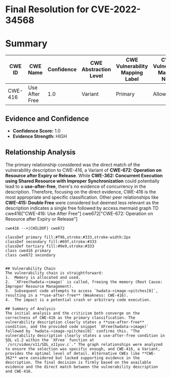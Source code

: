 # Final Resolution for CVE-2022-34568

# Summary
| CWE ID | CWE Name | Confidence | CWE Abstraction Level | CWE Vulnerability Mapping Label | CWE-Vulnerability Mapping Notes |
|---|---|---|---|---|---|
| CWE-416 | Use After Free | 1.0 | Variant | Primary | Allowed |

## Evidence and Confidence

*   **Confidence Score:** 1.0
*   **Evidence Strength:** HIGH

## Relationship Analysis
The primary relationship considered was the direct match of the vulnerability description to CWE-416, a Variant of **CWE-672: Operation on Resource after Expiry or Release**. While **CWE-362: Concurrent Execution using Shared Resource with Improper Synchronization** could potentially lead to a **use-after-free**, there's no evidence of concurrency in the description. Therefore, focusing on the direct evidence, CWE-416 is the most appropriate and specific classification. Other peer relationships like **CWE-415: Double Free** were considered but deemed less relevant as the description indicates a single free followed by access.mermaid
graph TD
    cwe416["CWE-416: Use After Free"]
    cwe672["CWE-672: Operation on Resource after Expiry or Release"]
    
    cwe416 -->|CHILDOF| cwe672
    
    classDef primary fill:#f96,stroke:#333,stroke-width:2px
    classDef secondary fill:#69f,stroke:#333
    classDef tertiary fill:#9e9,stroke:#333
    class cwe416 primary
    class cwe672 secondary
```

## Vulnerability Chain
The vulnerability chain is straightforward:
1.  Memory is allocated and used.
2.  `XFree(hwdata->image)` is called, freeing the memory (Root Cause: Improper Resource Management).
3.  Subsequent code attempts to access `hwdata->image->pitches[0]`, resulting in a **use-after-free** (Weakness: CWE-416).
4.  The impact is a potential crash or arbitrary code execution.

## Summary of Analysis
The initial analysis and the criticism both converge on the correctness of CWE-416 as the primary classification. The vulnerability description clearly states a **use-after-free** condition, and the provided code snippet `XFree(hwdata->image)` followed by `hwdata->image->pitches[0]` confirms this. "The vulnerability description clearly states a use-after-free condition in SDL v1.2 within the `XFree` function at `/src/video/x11/SDL_x11yuv.c`." The graph relationships were analyzed to ensure the selection was specific enough, and CWE-416, a Variant, provides the optimal level of detail. Alternative CWEs like **CWE-362** were considered but lacked supporting evidence in the description. The final decision is firmly based on the available evidence and the direct match between the vulnerability description and CWE-416.
```